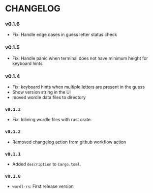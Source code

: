 # CHANGELOG

### v0.1.6
- Fix: Handle edge cases in guess letter status check

### v0.1.5
- Fix: Handle panic when terminal does not have minimum height for keyboard hints.

### v0.1.4
- Fix: keyboard hints when multiple letters are present in the guess
- Show version string in the UI
- moved wordle data files to directory

### `v0.1.3`
- Fix: Inlining wordle files with rust crate.

### `v0.1.2`
- Removed changelog action from github workflow action

### `v0.1.1`
- Added `description` to `Cargo.toml`.

### `v0.1.0`
- `wordl-rs`: First release version
